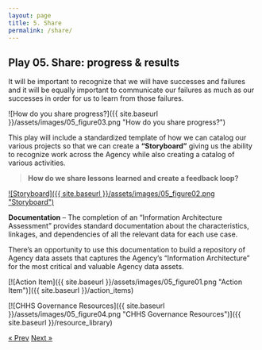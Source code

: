 ```yaml
---
layout: page
title: 5. Share
permalink: /share/
---
```

## Play 05. Share: progress & results

It will be important to recognize that we will have successes and failures and it will be equally important to communicate our failures as much as our successes in order for us to learn from those failures. 

![How do you share progress?]({{ site.baseurl }}/assets/images/05_figure03.png "How do you share progress?")

This play will include a standardized template of how we can catalog our various projects so that we can create a **“Storyboard”** giving us the ability to recognize work across the Agency while also creating a catalog of various activities. 

>**How do we share lessons learned and create a feedback loop?**

[![Storyboard]({{ site.baseurl }}/assets/images/05_figure02.png "Storyboard")](https://letsgethealthy.ca.gov/)

**Documentation** – The completion of an “Information Architecture Assessment” provides standard documentation about the characteristics, linkages, and dependencies of all the relevant data for each use case.

There’s an opportunity to use this documentation to build a repository of Agency data assets that captures the Agency’s “Information Architecture” for the most critical and valuable Agency data assets.

[![Action Item]({{ site.baseurl }}/assets/images/05_figure01.png "Action Item")]({{ site.baseurl }}/action_items)

[![CHHS Governance Resources]({{ site.baseurl }}/assets/images/05_figure04.png "CHHS Governance Resources")]({{ site.baseurl }}/resource_library)

<!-- Pagination -->
<div class="pagination">
  <a class="pagination-item older" href="{{ site.baseurl }}/evaluate">&laquo; Prev</a>
  <a class="pagination-item newer" href="{{ site.baseurl }}/action_items">Next &raquo;</a>
</div>
